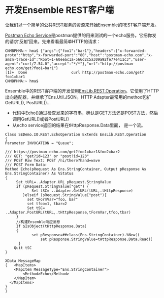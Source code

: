 # 开发Ensemble REST客户端



让我们以一个简单的公共REST服务的资源来开始Ensemble的REST客户端开发。

[Postman Echo Service](https://docs.postman-echo.com/?version=latest)是postman提供的用来测试的一个echo服务，它把你发的请求‘反射’回来。先来看看最简单HTTP的请求：

```
CNMBPHMA:~ hma$ {"args":{"foo1":"bar1"},"headers":{"x-forwarded-proto":"http","x-forwarded-port":"80","host":"postman-echo.com","x-amzn-trace-id":"Root=1-60eeac1a-566d2c5a309a92fe77e411c3","user-agent":"curl/7.54.0","accept":"*/*"},"url":"http://postman-echo.com/get?foo1=bar1"}
[1]+  Done                    curl http://postman-echo.com/get?foo1=bar1
CNMBPHMA:~ hma$
```



Ensemble中的REST客户端的开发使用[EnsLib.REST.Operation](https://docs.intersystems.com/healthconnectlatest/csp/documatic/%25CSP.Documatic.cls?&LIBRARY=ENSLIB&CLASSNAME=EnsLib.REST.Operation)。它使用了HTTP出向适配器，并继承了Ens.Util.JSON。HTTP Adapter最常用的method包扩GetURL(), PostURL()...

- 代码中Echo()通过检查发来的字符串，确认是GET方法还是POST方法，然后调用GetURL()或者PostURL()
- 从echo service返回的结果在tHttpResponse.Data里面， 是一个流。

```
Class SEDemo.IO.REST.EchoOperation Extends EnsLib.REST.Operation
{
Parameter INVOCATION = "Queue";

/// https://postman-echo.com/get?foo1=bar1&foo2=bar2
/// GET: "get?id=123" or "post?id=123"
/// POST Raw Text: POST /hi/there?hand=wave
/// POST Form Data: 
Method Echo(pRequest As Ens.StringContainer, Output pResponse As Ens.StringContainer) As %Status
{
     Set tURL=..Adapter.URL_pRequest.StringValue
     if (pRequest.StringValue["get") { 	
      		Set tSC= ..Adapter.GetURL(tURL,.tHttpResponse)
      	}elseif (pRequest.StringValue["post"){
	      set tFormVar="foo, bar"
	      set tfoo=1, tbar=2
	      Set tSC= ..Adapter.PostURL(tURL,.tHttpResponse,tFormVar,tfoo,tbar)
     }
     //构建Ensemble响应消息
     If $IsObject(tHttpResponse.Data) 
     {  
    		set pResponse=##class(Ens.StringContainer).%New()
				set pResponse.StringValue=tHttpResponse.Data.Read()	
      }
   	Quit tSC
}

XData MessageMap
{	<MapItems>
    <MapItem MessageType="Ens.StringContainer"> 
    	<Method>Echo</Method>
  	</MapItem>
  </MapItems>
}
}

```

